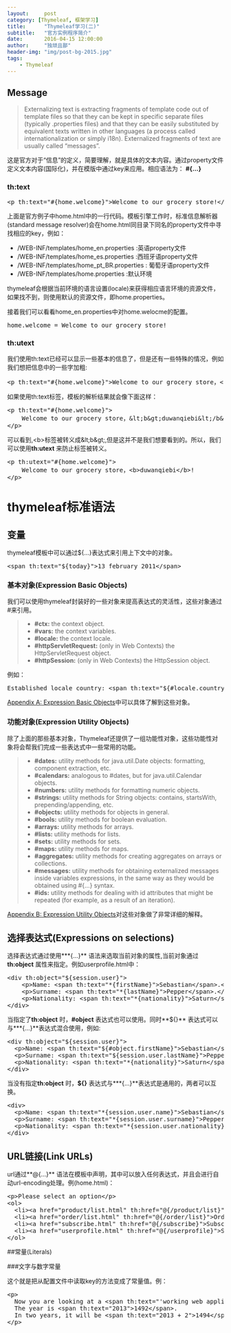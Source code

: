 ```yaml
---
layout:     post
category: [Thymeleaf, 框架学习]
title:      "Thymeleaf学习(二)"
subtitle:   "官方实例程序简介"
date:       2016-04-15 12:00:00
author:     "独顽且鄙"
header-img: "img/post-bg-2015.jpg"
tags:
    - Thymeleaf
---
```



## Message

> Externalizing text is extracting fragments of template code out of template files so that they can be kept in specific separate files (typically .properties files) and that they can be easily substituted by equivalent texts written in other languages (a process called internationalization or simply i18n). Externalized fragments of text are usually called “messages”.

这是官方对于“信息”的定义，简要理解，就是具体的文本内容。通过property文件定义文本内容(国际化)，并在模版中通过key来应用。相应语法为： **#{...}** 

### th:text

<pre class="prettyprint linenums html">
&lt;p th:text="#{home.welcome}"&gt;Welcome to our grocery store!&lt;/p&gt;
</pre>

上面是官方例子中home.html中的一行代码。模板引擎工作时，标准信息解析器(standard message resolver)会在home.html同目录下同名的property文件中寻找相应的key，例如：

- /WEB-INF/templates/home_en.properties :英语property文件
- /WEB-INF/templates/home_es.properties :西班牙语property文件
- /WEB-INF/templates/home_pt_BR.properties : 葡萄牙语property文件
- /WEB-INF/templates/home.properties :默认环境

thymeleaf会根据当前环境的语言设置(locale)来获得相应语言环境的资源文件，如果找不到，则使用默认的资源文件，即home.properties。

接着我们可以看看home_en.properties中对home.welocme的配置。
<pre class="prettyprint linenums html">
home.welcome = Welcome to our grocery store!
</pre>

### th:utext

我们使用th:text已经可以显示一些基本的信息了，但是还有一些特殊的情况，例如我们想把信息中的一些字加粗:
<pre class="prettyprint linenums html">
&lt;p th:text="#{home.welcome}"&gt;Welcome to our grocery store，&lt;b&gt;duwanqiebi&lt;/b&gt;!&lt;/p&gt;
</pre>
如果使用th:text标签，模板的解析结果就会像下面这样：
<pre class="prettyprint linenums html">
&lt;p th:text="#{home.welcome}"&gt;
	Welcome to our grocery store，&amplt;b&ampgt;duwanqiebi&amplt;/b&ampgt;!
&lt;/p&gt;
</pre>

可以看到,&lt;b>标签被转义成&amp;lt;b&amp;gt;,但是这并不是我们想要看到的。所以，我们可以使用**th:utext** 来防止标签被转义。
<pre class="prettyprint linenums">
&lt;p th:utext="#{home.welcome}"&gt;
	Welcome to our grocery store，&lt;b&gt;duwanqiebi&lt;/b&gt;!
&lt;/p&gt;
</pre>

# thymeleaf标准语法

## 变量
thymeleaf模板中可以通过${...}表达式来引用上下文中的对象。
<pre class="prettyprint linenums">
&lt;span th:text="${today}"&gt;13 february 2011&lt;/span&gt;
</pre>

### 基本对象(Expression Basic Objects)

我们可以使用thymeleaf封装好的一些对象来提高表达式的灵活性，这些对象通过#来引用。

> - **#ctx:** the context object.
> - **#vars:** the context variables.
> - **#locale:** the context locale.
> - **#httpServletRequest:** (only in Web Contexts) the HttpServletRequest object.
> - **#httpSession:** (only in Web Contexts) the HttpSession object.

例如：
<pre class="prettyprint linenums">
Established locale country: &lt;span th:text="${#locale.country}"&gt;US&lt;/span&gt;
</pre>

[Appendix A: Expression Basic Objects](http://www.thymeleaf.org/doc/tutorials/2.1/usingthymeleaf.html#appendix-a-expression-basic-objects)中可以具体了解到这些对象。

### 功能对象(Expression Utility Objects)

除了上面的那些基本对象，Thymeleaf还提供了一组功能性对象，这些功能性对象将会帮我们完成一些表达式中一些常用的功能。

> - **#dates:** utility methods for java.util.Date objects: formatting, component extraction, etc.
> - **#calendars:** analogous to #dates, but for java.util.Calendar objects.
> - **#numbers:** utility methods for formatting numeric objects.
> - **#strings:** utility methods for String objects: contains, startsWith, prepending/appending, etc.
> - **#objects:** utility methods for objects in general.
> - **#bools:** utility methods for boolean evaluation.
> - **#arrays:** utility methods for arrays.
> - **#lists:** utility methods for lists.
> - **#sets:** utility methods for sets.
> - **#maps:** utility methods for maps.
> - **#aggregates:** utility methods for creating aggregates on arrays or collections.
> - **#messages:** utility methods for obtaining externalized messages inside variables expressions, in the same way as they would be obtained using #{…} syntax.
> - **#ids:** utility methods for dealing with id attributes that might be repeated (for example, as a result of an iteration).

[Appendix B: Expression Utility Objects](http://www.thymeleaf.org/doc/tutorials/2.1/usingthymeleaf.html#appendix-b-expression-utility-objects)对这些对象做了非常详细的解释。


## 选择表达式(Expressions on selections)

选择表达式通过使用***{...}** 语法来选取当前对象的属性,当前对象通过**th:object** 属性来指定。例如userprofile.html中：
<pre class="prettyprint linenums">
&lt;div th:object="${session.user}"&gt;
    &lt;p&gt;Name: &lt;span th:text="*{firstName}"&gt;Sebastian&lt;/span&gt;.&lt;/p&gt;
    &lt;p&gt;Surname: &lt;span th:text="*{lastName}"&gt;Pepper&lt;/span&gt;.&lt;/p&gt;
    &lt;p&gt;Nationality: &lt;span th:text="*{nationality}"&gt;Saturn&lt;/span&gt;.&lt;/p&gt;
&lt;/div&gt;
</pre>

当指定了**th:object** 时，**#object** 表达式也可以使用。同时**${}** 表达式可以与***{...}**表达式混合使用，例如:
<pre class="prettyprint linenums">
&lt;div th:object="${session.user}"&gt;
  &lt;p&gt;Name: &lt;span th:text="${#object.firstName}"&gt;Sebastian&lt;/span&gt;.&lt;/p&gt;
  &lt;p&gt;Surname: &lt;span th:text="${session.user.lastName}"&gt;Pepper&lt;/span&gt;.&lt;/p&gt;
  &lt;p&gt;Nationality: &lt;span th:text="*{nationality}"&gt;Saturn&lt;/span&gt;.&lt;/p&gt;
&lt;/div&gt;
</pre>

当没有指定**th:object** 时，**${}** 表达式与***{...}**表达式是通用的，两者可以互换。
<pre class="prettyprint linenums">
&lt;div&gt;
  &lt;p&gt;Name: &lt;span th:text="*{session.user.name}"&gt;Sebastian&lt;/span&gt;.&lt;/p&gt;
  &lt;p&gt;Surname: &lt;span th:text="*{session.user.surname}"&gt;Pepper&lt;/span&gt;.&lt;/p&gt;
  &lt;p&gt;Nationality: &lt;span th:text="*{session.user.nationality}"&gt;Saturn&lt;/span&gt;.&lt;/p&gt;
&lt;/div&gt;
</pre>

## URL链接(Link URLs)

url通过**@{...}** 语法在模板中声明，其中可以放入任何表达式，并且会进行自动url-encoding处理。例(home.html)：
<pre class="prettyprint linenums">
&lt;p&gt;Please select an option&lt;/p&gt;
&lt;ol&gt;
  &lt;li&gt;&lt;a href="product/list.html" th:href="@{/product/list}"&gt;Product List&lt;/a&gt;&lt;/li&gt;
  &lt;li&gt;&lt;a href="order/list.html" th:href="@{/order/list}"&gt;Order List&lt;/a&gt;&lt;/li&gt;
  &lt;li&gt;&lt;a href="subscribe.html" th:href="@{/subscribe}"&gt;Subscribe to our Newsletter&lt;/a&gt;&lt;/li&gt;
  &lt;li&gt;&lt;a href="userprofile.html" th:href="@{/userprofile}"&gt;See User Profile&lt;/a&gt;&lt;/li&gt;
&lt;/ol&gt;
</pre>

##常量(Literals)

###文字与数字常量

这个就是把从配置文件中读取key的方法变成了常量值。例：
<pre class="prettyprint linenums">
&lt;p&gt;
  Now you are looking at a &lt;span th:text="'working web application'"&gt;template file&lt;/span&gt;.
  The year is &lt;span th:text="2013"&gt;1492&lt;/span&gt;.
  In two years, it will be &lt;span th:text="2013 + 2"&gt;1494&lt;/span&gt;.
&lt;/p&gt;
</pre>

